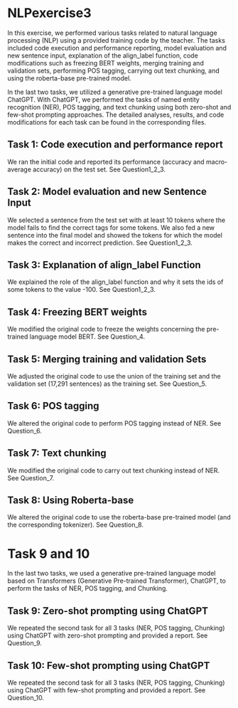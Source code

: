# NLPexercise3
In this exercise, we performed various tasks related to natural language processing (NLP) using a provided training code by the teacher. The tasks included code execution and performance reporting, model evaluation and new sentence input, explanation of the align_label function, code modifications such as freezing BERT weights, merging training and validation sets, performing POS tagging, carrying out text chunking, and using the roberta-base pre-trained model.

In the last two tasks, we utilized a generative pre-trained language model ChatGPT. With ChatGPT, we performed the tasks of named entity recognition (NER), POS tagging, and text chunking using both zero-shot and few-shot prompting approaches. The detailed analyses, results, and code modifications for each task can be found in the corresponding files.

## Task 1: Code execution and performance report

We ran the initial code and reported its performance (accuracy and macro-average accuracy) on the test set. See Question1_2_3.

## Task 2: Model evaluation and new Sentence Input

We selected a sentence from the test set with at least 10 tokens where the model fails to find the correct tags for some tokens. We also fed a new sentence into the final model and showed the tokens for which the model makes the correct and incorrect prediction. See Question1_2_3.

## Task 3: Explanation of align_label Function

We explained the  role of the align_label function and why it sets the ids of some tokens to the value -100. See Question1_2_3.

## Task 4: Freezing BERT weights

We modified the original code to freeze the weights concerning the pre-trained language model BERT. See Question_4.

## Task 5: Merging training and validation Sets

We adjusted the original code to use the union of the training set and the validation set (17,291 sentences) as the training set. See Question_5.

## Task 6:  POS tagging

We altered the original code to perform POS tagging instead of NER. See Question_6.

## Task 7: Text chunking

We modified the original code to carry out text chunking instead of NER. See Question_7.

## Task 8:  Using Roberta-base

We altered the original code to use the roberta-base pre-trained model (and the corresponding tokenizer). See Question_8.

# Task 9 and 10
In the last two tasks, we used a generative pre-trained language model based on Transformers (Generative Pre-trained Transformer), ChatGPT, to perform the tasks of NER, POS tagging, and Chunking.

## Task 9: Zero-shot prompting using ChatGPT

We repeated the second task for all 3 tasks (NER, POS tagging, Chunking) using ChatGPT with zero-shot prompting and provided a report. See Question_9.

## Task 10: Few-shot prompting using ChatGPT

We repeated the second task for all 3 tasks (NER, POS tagging, Chunking) using ChatGPT with few-shot prompting and provided a report. See Question_10.
